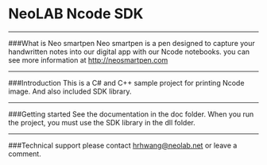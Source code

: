 **NeoLAB Ncode SDK**
====================

---------------

###What is Neo smartpen
Neo smartpen is a pen designed to capture your handwritten notes into our digital app with our Ncode notebooks.
you can see more information at http://neosmartpen.com

---------------
###Introduction
This is a C# and C++ sample project for printing Ncode image. And also included SDK library.


-------------
###Getting started
See the documentation in the doc folder.
When you run the project, you must use the SDK library in the dll folder.


------------
###Technical support
please contact hrhwang@neolab.net or leave a comment.

